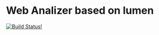 # Web Analizer based on lumen

[![Build Status!](https://travis-ci.org/Stanislav2014/project-lvl3-s398.svg?branch=master)](https://travis-ci.org/Stanislav2014/project-lvl3-s398)